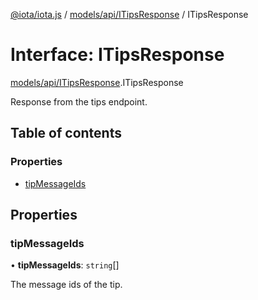 [@iota/iota.js](../README.md) / [models/api/ITipsResponse](../modules/models_api_ITipsResponse.md) / ITipsResponse

# Interface: ITipsResponse

[models/api/ITipsResponse](../modules/models_api_ITipsResponse.md).ITipsResponse

Response from the tips endpoint.

## Table of contents

### Properties

- [tipMessageIds](models_api_ITipsResponse.ITipsResponse.md#tipmessageids)

## Properties

### tipMessageIds

• **tipMessageIds**: `string`[]

The message ids of the tip.
